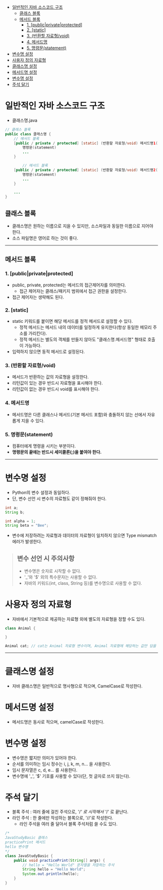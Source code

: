 - [일반적인 자바 소스코드 구조](#일반적인-자바-소스코드-구조)
  - [클래스 블록](#클래스-블록)
  - [메서드 블록](#메서드-블록)
    - [1. \[public|private|protected\]](#1-publicprivateprotected)
    - [2. \[static\]](#2-static)
    - [3. (반환할 자료형/void)](#3-반환할-자료형void)
    - [4. 메서드명](#4-메서드명)
    - [5. 명령문(statement)](#5-명령문statement)
- [변수명 설정](#변수명-설정)
- [사용자 정의 자료형](#사용자-정의-자료형)
- [클래스명 설정](#클래스명-설정)
- [메서드명 설정](#메서드명-설정)
- [변수명 설정](#변수명-설정-1)
- [주석 달기](#주석-달기)


# 일반적인 자바 소스코드 구조

- 클래스명.java

```java
// 클래스 블록
public class 클래스명 {
    // 메서드 블록
    [public / private / protected] [static] (반환할 자료형/void) 메서드명1(입력자료형 매개변수, ...) {
        명령문(statement)
        ...
    }

        // 메서드 블록
    [public / private / protected] [static] (반환할 자료형/void) 메서드명2(입력자료형 매개변수, ...) {
        명령문(statement)
        ...
    }

    ...
}
```

## 클래스 블록

- 클래스명은 원하는 이름으로 지을 수 있지만, 소스파일과 동일한 이름으로 지어야 한다.
- 소스 파일명은 영어로 하는 것이 좋다.

<hr>

## 메서드 블록

### 1. \[public|private|protected]

- public, private, protected는 메서드의 접근제어자를 의미한다.
  - 접근 제어자는 클래스/패키지 범위에서 접근 권한을 설정한다.
- 접근 제어자는 생략해도 된다.

### 2. \[static]

- static 키워드를 붙이면 해당 메서드를 정적 메서드로 설정할 수 있다.
  - 정적 메서드는 메서드 내의 데이터를 일정하게 유지한다(항상 동일한 메모리 주소를 가리킨다).
  - 정적 메서드는 별도의 객체를 만들지 않아도 "클래스명.메서드명" 형태로 호출이 가능하다.
- 입력하지 않으면 동적 메서드로 설정된다.

### 3. (반환할 자료형/void)

- 메서드가 반환하는 값의 자료형을 설정한다.
- 리턴값이 있는 경우 반드시 자료형을 표시해야 한다.
- 리턴값이 없는 경우 반드시 void를 표시해야 한다.

### 4. 메서드명

- 메서드명은 다른 클래스나 메서드(기본 메서드 포함)와 충돌하지 않는 선에서 자유롭게 지을 수 있다.

### 5. 명령문(statement)

- 컴퓨터에게 명령을 시키는 부분이다.
- **명령문의 끝에는 반드시 세미콜론(;)을 붙여야 한다.**

<hr>

# 변수명 설정

- Python의 변수 설정과 동일하다.
- 단, 변수 선언 시 변수의 자료형도 같이 정해줘야 한다.

```java
int a; 
String b;

int alpha = 1;
String beta = "Bee";
```

- 변수에 저장하려는 자료형과 데이터의 자료형이 일치하지 않으면 Type mismatch 에러가 발생한다.

> ## 변수 선언 시 주의사항
> - 변수명은 숫자로 시작할 수 없다.
> - '_'와 '$' 외의 특수문자는 사용할 수 없다.
> - 자바의 키워드(int, class, String 등)를 변수명으로 사용할 수 없다.

# 사용자 정의 자료형

- 자바에서 기본적으로 제공하는 자료형 외에 별도의 자료형을 정할 수도 있다.

```java
class Animal {

}

Animal cat; // cat는 Animal 자료형 변수이며, Animal 자료형에 해당하는 값만 담을 수 있다.
```

<hr>

# 클래스명 설정

- 자바 클래스명은 일반적으로 명사형으로 적으며, CamelCase로 작성한다.

# 메서드명 설정

- 메서드명은 동사로 적으며, camelCase로 작성한다.

# 변수명 설정

- 변수명은 짧지만 의미가 있어야 한다.
- 순서를 의미하는 임시 정수는 i, j, k, m, n... 을 사용한다.
- 임시 문자열은 c, d, e... 를 사용한다.
- 변수명에 '_', '$' 기호를 사용할 수 있다(단, 첫 글자로 쓰지 않는다).

# 주석 달기

- 블록 주석 : 여러 줄에 걸친 주석으로, '/*' 로 시작해서 '*/' 로 끝난다.
- 라인 주석 : 한 줄에만 작성하는 블록으로, '//'로 작성한다.
  - 라인 주석을 여러 줄 달아서 블록 주석처럼 쓸 수도 있다.

```java
/*
JavaStudyBasic 클래스
practicePrint 메서드
hello 변수명
*/
class JavaStudyBasic {
    public void practicePrint(String[] args) {
        // hello = "Hello World" 문자열을 저장하는 주석
        String hello = "Hello World";
        System.out.println(hello);
    }
}
```